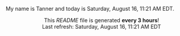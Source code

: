My name is Tanner and today is Saturday, August 16, 11:21 AM EDT.

<p align="center">This <i>README</i> file is generated <b>every 3 hours</b>!</br>Last refresh: Saturday, August 16, 11:21 AM EDT<br /></p>
